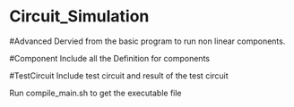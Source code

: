 # Circuit_Simulation

#Advanced
Dervied from the basic program to run non linear components.

#Component
Include all the Definition for components

#TestCircuit
Include test circuit and result of the test circuit

Run compile_main.sh to get the executable file
